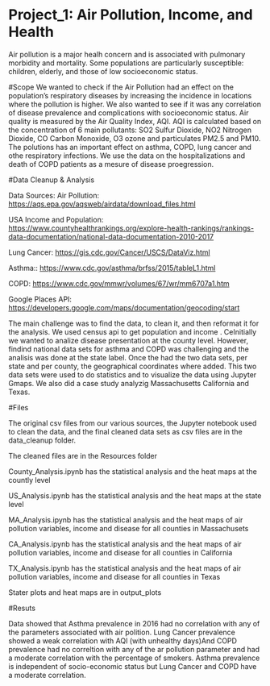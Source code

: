 # Project_1: Air Pollution, Income,  and  Health
Air pollution is a major healh concern and is associated with pulmonary morbidity and mortality. Some populations are particularly susceptible: children, elderly, and those of low socioeconomic status.

#Scope
We wanted to check if the Air Pollution had an effect on the population’s respiratory diseases by increasing the incidence in locations where the pollution is higher. We also wanted to see if it was any correlation of disease prevalence and complications with socioeconomic status. 
Air quality is measured by the Air Quality Index, AQI. AQI is calculated based on the concentration of 6 main pollutants: SO2 Sulfur Dioxide, NO2 Nitrogen Dioxide, CO Carbon Monoxide, O3 ozone and particulates PM2.5 and PM10. The polutions has an important effect on asthma, COPD, lung cancer and othe respiratory infections.  We use the data on the hospitalizations and death of COPD patients as a mesure of disease proegression. 

#Data Cleanup & Analysis

Data Sources: 
Air Pollution: https://aqs.epa.gov/aqsweb/airdata/download_files.html

USA Income and Population: https://www.countyhealthrankings.org/explore-health-rankings/rankings-data-documentation/national-data-documentation-2010-2017

Lung Cancer: https://gis.cdc.gov/Cancer/USCS/DataViz.html

Asthma:: https://www.cdc.gov/asthma/brfss/2015/tableL1.html

COPD: https://www.cdc.gov/mmwr/volumes/67/wr/mm6707a1.htm 

Google Places API: https://developers.google.com/maps/documentation/geocoding/start

The main challenge was to find the data,  to clean it, and then reformat it for the analysis. We used census api to get population and income . CeInitially we wanted to analize  disease presentation at the county level. However, findind national data sets for asthma and COPD was challenging and the analisis was done at the state label. 
Once the had the two data sets, per state and per county, the geographical coordinates where added. This two data sets were  used to do statistics and to visualize the  data using Jupyter Gmaps.
We also did a case study analyzig Massachusetts California and Texas.


#Files

The original csv files from our various sources, the Jupyter notebook used to clean the data, and the final cleaned data sets as csv files are in the data_cleanup folder.

The cleaned files are in the Resources folder

County_Analysis.ipynb has the statistical analysis and the heat maps at the countly level

US_Analysis.ipynb has the statistical analysis and the heat maps at the state level

MA_Analysis.ipynb has the statistical analysis and the heat maps of air pollution variables, income and disease for all counties in Massachusets

CA_Analysis.ipynb has the statistical analysis and the heat maps of air pollution variables, income and disease for all counties in California

TX_Analysis.ipynb has the statistical analysis and the heat maps of air pollution variables, income and disease for all counties in Texas

Stater plots and heat maps are in output_plots

#Resuts

Data showed that Asthma prevalence in 2016 had no correlation with any of the parameters associated with air polition. Lung Cancer prevalence showed a weak correlation with AQI (with unhealthy days)And COPD prevalence had no correltion with any of the ar pollution parameter and had a moderate correlation with the percentage of smokers. 
Asthma prevalence is independent of socio-economic status but Lung Cancer and COPD have a moderate correlation.


